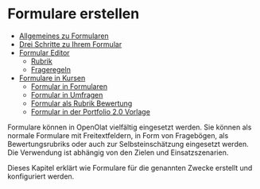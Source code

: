# Formulare erstellen

  * [Allgemeines zu Formularen](Allgemeines+zu+Formularen.html)
  * [Drei Schritte zu Ihrem Formular](Drei+Schritte+zu+Ihrem+Formular.html)
  * [Formular Editor](Formular+Editor.html)
    * [Rubrik](Rubrik.html)
    * [Frageregeln](Frageregeln.html)
  * [Formulare in Kursen](Formulare+in+Kursen.html)
    * [Formular in Formularen](Formular+in+Formularen.html)
    * [Formular in Umfragen](Formular+in+Umfragen.html)
    * [Formular als Rubrik Bewertung](Formular+als+Rubrik+Bewertung.html)
    * [Formular in der Portfolio 2.0 Vorlage](Formular+in+der+Portfolio+2.0+Vorlage.html)

Formulare können in OpenOlat vielfältig eingesetzt werden. Sie können als
normale Formulare mit Freitextfeldern, in Form von Fragebögen, als
Bewertungsrubriks oder auch zur Selbsteinschätzung eingesetzt werden. Die
Verwendung ist abhängig von den Zielen und Einsatzszenarien.

Dieses Kapitel erklärt wie Formulare für die genannten Zwecke erstellt und
konfiguriert werden.

